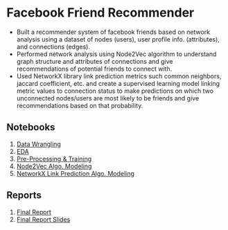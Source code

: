 # Facebook Friend Recommender
- Built a recommender system of facebook friends based on network analysis using a dataset of nodes (users), user profile info. (attributes), and connections (edges).
- Performed network analysis using Node2Vec algorithm to understand graph structure and attributes of connections and give recommendations of potential friends to connect with.
- Used NetworkX library link prediction metrics such common neighbors, jaccard coefficient, etc. and create a supervised learning model linking metric values to connection status to make predictions on which two unconnected nodes/users are most likely to be friends and give recommendations based on that probability.
## Notebooks
1. [Data Wrangling](https://github.com/HarshaMalireddy/Data-Science-Portfolio/blob/main/Projects/Facebook-Friend-Recommeder/Notebooks/Data%20Wrangling.ipynb) 
2. [EDA](hhttps://github.com/HarshaMalireddy/Data-Science-Portfolio/blob/main/Projects/Facebook-Friend-Recommeder/Notebooks/EDA.ipynb)
3. [Pre-Processing & Training](https://github.com/HarshaMalireddy/Data-Science-Portfolio/blob/main/Projects/Facebook-Friend-Recommeder/Notebooks/Pre-Processing.ipynb)
4. [Node2Vec Algo. Modeling](https://github.com/HarshaMalireddy/Data-Science-Portfolio/blob/main/Projects/Facebook-Friend-Recommeder/Notebooks/Node2Vec%20Algo.%20Modeling.ipynb)
5. [NetworkX Link Prediction Algo. Modeling](https://github.com/HarshaMalireddy/Data-Science-Portfolio/blob/main/Projects/Facebook-Friend-Recommeder/Notebooks/NetworkX%20Link%20Prediction%20Algo.%20Modeling.ipynb)
## Reports
1. [Final Report]()
2. [Final Report Slides]() 